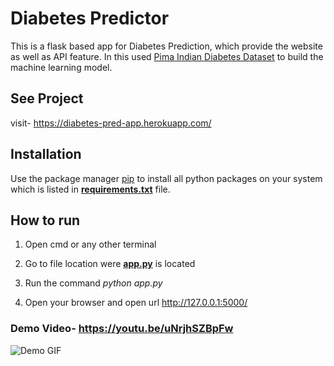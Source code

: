 # Diabetes Predictor

This is a flask based app for Diabetes Prediction, which provide the website as well as API feature. In this used [Pima Indian Diabetes Dataset](https://www.kaggle.com/uciml/pima-indians-diabetes-database) to build the machine learning model.

## See Project

visit- https://diabetes-pred-app.herokuapp.com/

## Installation

Use the package manager [pip](https://pip.pypa.io/en/stable/) to install all python packages on your system which is listed in **[requirements.txt](https://github.com/satyam-seth/diabetes_prediction/blob/main/requirements.txt)** file.

## How to run

1. Open cmd or any other terminal

2. Go to file location were **[app.py](https://github.com/satyam-seth/diabetes_prediction/blob/main/app.py)** is located

3. Run the command *python app.py*

4. Open your browser and open url http://127.0.0.1:5000/


### Demo Video- https://youtu.be/uNrjhSZBpFw
![Demo GIF](https://github.com/satyam-seth/diabetes_prediction/blob/main/demo.gif)
